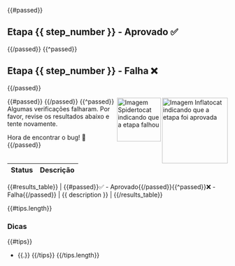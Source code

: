 {{#passed}}

## Etapa {{ step_number }} - Aprovado ✅

{{/passed}}
{{^passed}}

## Etapa {{ step_number }} - Falha ❌

{{/passed}}

{{#passed}}
<img src="https://octodex.github.com/images/inflatocat.png" align="right" height="150px" alt="Imagem Inflatocat indicando que a etapa foi aprovada" />
{{/passed}}
{{^passed}}
<img src="https://octodex.github.com/images/spidertocat.png" align="right" height="100px" alt="Imagem Spidertocat indicando que a etapa falhou" />
Algumas verificações falharam. Por favor, revise os resultados abaixo e tente novamente.

Hora de encontrar o bug! 🤔
{{/passed}}

| Status | Descrição |
| --- | --- |
{{#results_table}}
| {{#passed}}✅ - Aprovado{{/passed}}{{^passed}}❌ - Falha{{/passed}} | {{ description }} |
{{/results_table}}

{{#tips.length}}

### Dicas

{{#tips}}

- {{.}}
  {{/tips}}
  {{/tips.length}}

